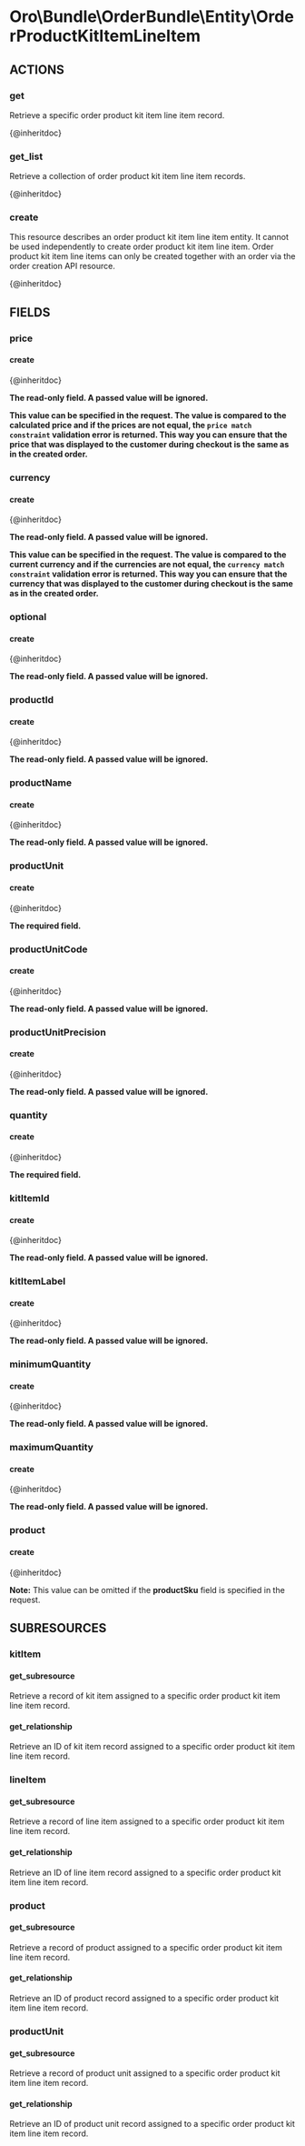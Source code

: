 # Oro\Bundle\OrderBundle\Entity\OrderProductKitItemLineItem

## ACTIONS

### get

Retrieve a specific order product kit item line item record.

{@inheritdoc}

### get_list

Retrieve a collection of order product kit item line item records.

{@inheritdoc}

### create

This resource describes an order product kit item line item entity. It cannot be used independently to create order product kit item line item.
Order product kit item line items can only be created together with an order via the order creation API resource.

{@inheritdoc}

## FIELDS

### price

#### create

{@inheritdoc}

**The read-only field. A passed value will be ignored.**

**This value can be specified in the request. The value is compared to the calculated price
and if the prices are not equal, the `price match constraint` validation error is returned.
This way you can ensure that the price that was displayed to the customer during checkout
is the same as in the created order.**

### currency

#### create

{@inheritdoc}

**The read-only field. A passed value will be ignored.**

**This value can be specified in the request. The value is compared to the current currency
and if the currencies are not equal, the `currency match constraint` validation error is returned.
This way you can ensure that the currency that was displayed to the customer during checkout
is the same as in the created order.**

### optional

#### create

{@inheritdoc}

**The read-only field. A passed value will be ignored.**

### productId

#### create

{@inheritdoc}

**The read-only field. A passed value will be ignored.**

### productName

#### create

{@inheritdoc}

**The read-only field. A passed value will be ignored.**

### productUnit

#### create

{@inheritdoc}

**The required field.**

### productUnitCode

#### create

{@inheritdoc}

**The read-only field. A passed value will be ignored.**

### productUnitPrecision

#### create

{@inheritdoc}

**The read-only field. A passed value will be ignored.**

### quantity

#### create

{@inheritdoc}

**The required field.**

### kitItemId

#### create

{@inheritdoc}

**The read-only field. A passed value will be ignored.**

### kitItemLabel

#### create

{@inheritdoc}

**The read-only field. A passed value will be ignored.**

### minimumQuantity

#### create

{@inheritdoc}

**The read-only field. A passed value will be ignored.**

### maximumQuantity

#### create

{@inheritdoc}

**The read-only field. A passed value will be ignored.**

### product

#### create

{@inheritdoc}

**Note:**
This value can be omitted if the **productSku** field is specified in the request.

## SUBRESOURCES

### kitItem

#### get_subresource

Retrieve a record of kit item assigned to a specific order product kit item line item record.

#### get_relationship

Retrieve an ID of kit item record assigned to a specific order product kit item line item record.

### lineItem

#### get_subresource

Retrieve a record of line item assigned to a specific order product kit item line item record.

#### get_relationship

Retrieve an ID of line item record assigned to a specific order product kit item line item record.

### product

#### get_subresource

Retrieve a record of product assigned to a specific order product kit item line item record.

#### get_relationship

Retrieve an ID of product record assigned to a specific order product kit item line item record.

### productUnit

#### get_subresource

Retrieve a record of product unit assigned to a specific order product kit item line item record.

#### get_relationship

Retrieve an ID of product unit record assigned to a specific order product kit item line item record.
